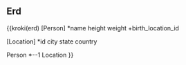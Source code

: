 
## Erd

{{kroki(erd)
[Person]
*name
height
weight
+birth_location_id

[Location]
*id
city
state
country

Person *--1 Location
}}
